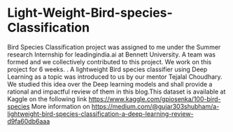 # Light-Weight-Bird-species-Classification
Bird Species Classification project was assigned to me under the Summer research Internship for leadingindia.ai at Bennett University. A team was formed and we collectively contributed to this project. We work on this project for 6 weeks. . A lightweight Bird species classifier using Deep Learning as a topic was introduced to us by our mentor Tejalal Choudhary. We studied this idea over the Deep learning models and shall provide a rational and impactful review of them in this blog.This dataset is available at Kaggle on the following link https://www.kaggle.com/gpiosenka/100-bird-species
More information on https://medium.com/@gujar303shubham/a-lightweight-bird-species-classification-a-deep-learning-review-d9fa60db6aaa
